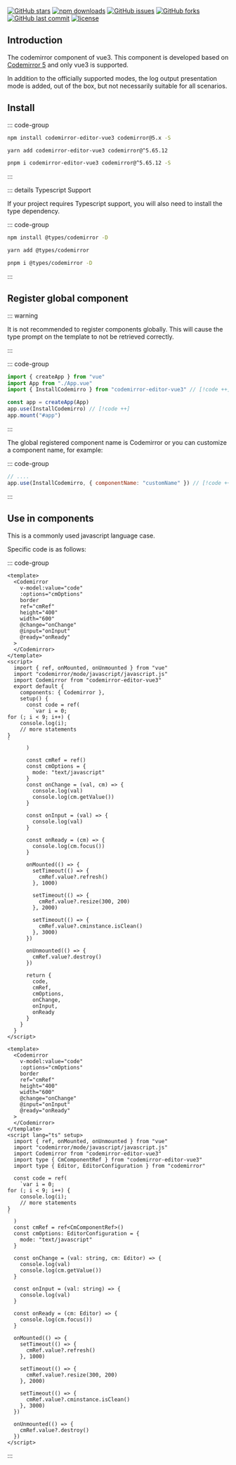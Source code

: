 [![GitHub stars](https://img.shields.io/github/stars/RennCheung/codemirror-editor-vue3)](https://github.com/RennCheung/codemirror-editor-vue3/stargazers) [![npm downloads](https://img.shields.io/npm/dt/codemirror-editor-vue3)](https://www.npmjs.com/package/codemirror-editor-vue3) [![GitHub issues](https://img.shields.io/github/issues/RennCheung/codemirror-editor-vue3)](https://github.com/RennCheung/codemirror-editor-vue3/issues) [![GitHub forks](https://img.shields.io/github/forks/RennCheung/codemirror-editor-vue3)](https://github.com/RennCheung/codemirror-editor-vue3/network) [![GitHub last commit](https://img.shields.io/github/last-commit/RennCheung/codemirror-editor-vue3)](https://github.com/RennCheung/codemirror-editor-vue3) [![license](https://img.shields.io/github/license/RennCheung/codemirror-editor-vue3)](https://github.com/RennCheung/codemirror-editor-vue3)

## Introduction

The codemirror component of vue3. This component is developed based on [Codemirror 5](http://codemirror.net/5/) and only vue3 is supported.

In addition to the officially supported modes, the log output presentation mode is added, out of the box, but not necessarily suitable for all scenarios.

## Install

::: code-group

```bash [npm]
npm install codemirror-editor-vue3 codemirror@5.x -S
```

```bash [yarn]
yarn add codemirror-editor-vue3 codemirror@^5.65.12
```

```bash [pnpm]
pnpm i codemirror-editor-vue3 codemirror@^5.65.12 -S
```

:::

::: details Typescript Support

If your project requires Typescript support, you will also need to install the type dependency.

::: code-group

```bash [npm]
npm install @types/codemirror -D
```

```bash [yarn]
yarn add @types/codemirror
```

```bash [pnpm]
pnpm i @types/codemirror -D
```

:::

## Register global component

::: warning

It is not recommended to register components globally. This will cause the type prompt on the template to not be retrieved correctly.

:::

::: code-group

```js [main.js]
import { createApp } from "vue"
import App from "./App.vue"
import { InstallCodemirro } from "codemirror-editor-vue3" // [!code ++]

const app = createApp(App)
app.use(InstallCodemirro) // [!code ++]
app.mount("#app")
```

:::

The global registered component name is Codemirror or you can customize a component name, for example:

::: code-group

```js [main.js]
// ....
app.use(InstallCodemirro, { componentName: "customName" }) // [!code ++]
```

:::

## Use in components

This is a commonly used javascript language case.

<component v-if="dynamicComponent" :is="dynamicComponent"></component>

Specific code is as follows:

::: code-group

```vue [index.vue]
<template>
  <Codemirror
    v-model:value="code"
    :options="cmOptions"
    border
    ref="cmRef"
    height="400"
    width="600"
    @change="onChange"
    @input="onInput"
    @ready="onReady"
  >
  </Codemirror>
</template>
<script>
  import { ref, onMounted, onUnmounted } from "vue"
  import "codemirror/mode/javascript/javascript.js"
  import Codemirror from "codemirror-editor-vue3"
  export default {
    components: { Codemirror },
    setup() {
      const code = ref(
        `var i = 0;
for (; i < 9; i++) {
    console.log(i);
    // more statements
}
`
      )

      const cmRef = ref()
      const cmOptions = {
        mode: "text/javascript"
      }
      const onChange = (val, cm) => {
        console.log(val)
        console.log(cm.getValue())
      }

      const onInput = (val) => {
        console.log(val)
      }

      const onReady = (cm) => {
        console.log(cm.focus())
      }

      onMounted(() => {
        setTimeout(() => {
          cmRef.value?.refresh()
        }, 1000)

        setTimeout(() => {
          cmRef.value?.resize(300, 200)
        }, 2000)

        setTimeout(() => {
          cmRef.value?.cminstance.isClean()
        }, 3000)
      })

      onUnmounted(() => {
        cmRef.value?.destroy()
      })

      return {
        code,
        cmRef,
        cmOptions,
        onChange,
        onInput,
        onReady
      }
    }
  }
</script>
```

```vue [index.vue(ts setup)]
<template>
  <Codemirror
    v-model:value="code"
    :options="cmOptions"
    border
    ref="cmRef"
    height="400"
    width="600"
    @change="onChange"
    @input="onInput"
    @ready="onReady"
  >
  </Codemirror>
</template>
<script lang="ts" setup>
  import { ref, onMounted, onUnmounted } from "vue"
  import "codemirror/mode/javascript/javascript.js"
  import Codemirror from "codemirror-editor-vue3"
  import type { CmComponentRef } from "codemirror-editor-vue3"
  import type { Editor, EditorConfiguration } from "codemirror"

  const code = ref(
    `var i = 0;
for (; i < 9; i++) {
    console.log(i);
    // more statements
}
`
  )
  const cmRef = ref<CmComponentRef>()
  const cmOptions: EditorConfiguration = {
    mode: "text/javascript"
  }

  const onChange = (val: string, cm: Editor) => {
    console.log(val)
    console.log(cm.getValue())
  }

  const onInput = (val: string) => {
    console.log(val)
  }

  const onReady = (cm: Editor) => {
    console.log(cm.focus())
  }

  onMounted(() => {
    setTimeout(() => {
      cmRef.value?.refresh()
    }, 1000)

    setTimeout(() => {
      cmRef.value?.resize(300, 200)
    }, 2000)

    setTimeout(() => {
      cmRef.value?.cminstance.isClean()
    }, 3000)
  })

  onUnmounted(() => {
    cmRef.value?.destroy()
  })
</script>
```

:::

<script >
import {shallowRef} from "vue"
export default {
  data() {
    return {
      dynamicComponent: null
    }
  },

  mounted() {
    import('../demo/index.vue').then((module) => {
      this.dynamicComponent = shallowRef(module.default)
    })
  }
}
</script>
